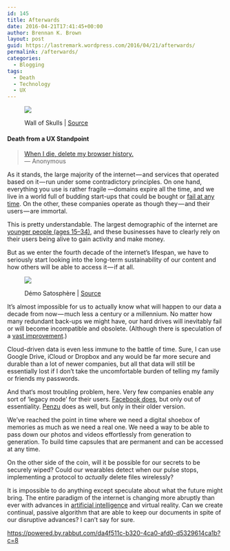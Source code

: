 ```yaml
---
id: 145
title: Afterwards
date: 2016-04-21T17:41:45+00:00
author: Brennan K. Brown
layout: post
guid: https://lastremark.wordpress.com/2016/04/21/afterwards/
permalink: /afterwards/
categories:
  - Blogging
tags:
  - Death
  - Technology
  - UX
---
```


<figure class="wp-caption">

<img data-width="1456" data-height="1024" src="https://cdn-images-1.medium.com/max/2560/1*ovS5DaMRUWt1-4Aj7xX_OQ.jpeg" /> <figcaption class="wp-caption-text">Wall of Skulls | <a href="https://www.flickr.com/photos/waltstoneburner/5070491576/in/gallery-oboudi2001-72157626173750863/" target="_blank" rel="noopener noreferrer">Source</a></figcaption></figure>

#### Death from a UX Standpoint

> <a href="http://www.incrediblethings.com/style-and-gear/delete-my-browser-history-medicalert-bracelet/" target="_blank" rel="noopener noreferrer">When I die, delete my browser history.</a>  
> — Anonymous

<span>As</span> it stands, the large majority of the internet — and services that operated based on it — run under some contradictory principles. On one hand, everything you use is rather fragile —domains expire all the time, and we live in a world full of budding start-ups that could be bought or <a href="https://www.cbinsights.com/blog/startup-failure-post-mortem/" target="_blank" rel="noopener noreferrer">fail at any time</a>. On the other, these companies operate as though they — and their users — are immortal.

<!--more-->

This is pretty understandable. The largest demographic of the internet are <a href="http://www.statista.com/statistics/272365/age-distribution-of-internet-users-worldwide/" target="_blank" rel="noopener noreferrer">younger people (ages 15–34)</a>, and these businesses have to clearly rely on their users being alive to gain activity and make money.

But as we enter the fourth decade of the internet’s lifespan, we have to seriously start looking into the long-term sustainability of our content and how others will be able to access it — if at all.

<figure class="wp-caption">

<img data-width="1280" data-height="720" src="https://cdn-images-1.medium.com/max/600/1*EE-NzT5kY91QVr6_vHNT3g.jpeg" /> <figcaption class="wp-caption-text">Démo Satosphère | <a href="https://vimeo.com/88389992" target="_blank" rel="noopener noreferrer">Source</a></figcaption></figure>

It’s almost impossible for us to actually know what will happen to our data a decade from now — much less a century or a millennium. No matter how many redundant back-ups we might have, our hard drives will inevitably fail or will become incompatible and obsolete. (Although there is speculation of a <a href="http://www.popularmechanics.com/technology/a19459/is-a-quartz-hard-drive-the-first-immortal-storage-medium/" target="_blank" rel="noopener noreferrer">vast improvement</a>.)

Cloud-driven data is even less immune to the battle of time. Sure, I can use Google Drive, iCloud or Dropbox and any would be far more secure and durable than a lot of newer companies, but all that data will still be essentially lost if I don’t take the uncomfortable burden of telling my family or friends my passwords.

And that‘s most troubling problem, here. Very few companies enable any sort of ‘legacy mode’ for their users. <a href="http://time.com/3706807/facebook-death-legacy/" target="_blank" rel="noopener noreferrer">Facebook does</a>, but only out of essentiality. <a href="http://help.penzu.com/legacy/how-does-penzu-legacy-work/" target="_blank" rel="noopener noreferrer">Penzu</a> does as well, but only in their older version.

We’ve reached the point in time where we need a digital shoebox of memories as much as we need a real one. We need a way to be able to pass down our photos and videos effortlessly from generation to generation. To build time capsules that are permanent and can be accessed at any time.

On the other side of the coin, will it be possible for our secrets to be securely wiped? Could our wearables detect when our pulse stops, implementing a protocol to _actually_ delete files wirelessly?

It is impossible to do anything except speculate about what the future might bring. The entire paradigm of the internet is changing more abruptly than ever with advances in <a href="http://www.abc.net.au/news/2016-04-13/facebook-bringing-chat-bots-to-messenger/7322446" target="_blank" rel="noopener noreferrer">artificial intelligence</a> and virtual reality. Can we create continual, passive algorithm that are able to keep our documents in spite of our disruptive advances? I can’t say for sure.

<https://powered.by.rabbut.com/da4f511c-b320-4ca0-afd0-d5329614ca1b?c=8>
